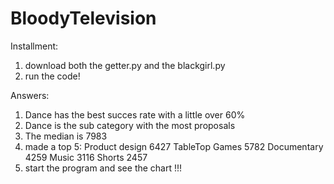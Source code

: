 # BloodyTelevision

Installment:
1. download both the getter.py and the blackgirl.py
2. run the code!

Answers:
1. Dance has the best succes rate with a little over 60%
2. Dance is the sub category with the most proposals
3. The median is 7983
4. made a top 5:
Product design 6427
TableTop Games 5782
Documentary 4259
Music 3116
Shorts 2457
5. start the program and see the chart !!!
 
